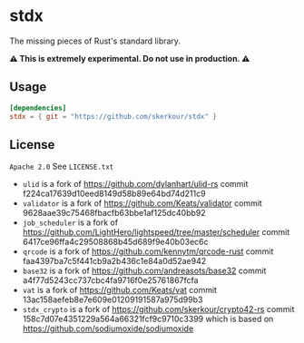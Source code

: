 # stdx

The missing pieces of Rust's standard library.

**⚠️ This is extremely experimental. Do not use in production. ⚠️**

## Usage

```toml
[dependencies]
stdx = { git = "https://github.com/skerkour/stdx" }
```

## License

`Apache 2.0` See `LICENSE.txt`

* `ulid` is a fork of https://github.com/dylanhart/ulid-rs commit f224ca17639d10eed8149d58b89e64bd74d211c9
* `validator` is a fork of https://github.com/Keats/validator commit 9628aae39c75468fbacfb63bbe1af125dc40bb92
* `job_scheduler` is a fork of https://github.com/LightHero/lightspeed/tree/master/scheduler commit 6417ce96ffa4c29508868b45d689f9e40b03ec6c
* `qrcode` is a fork of https://github.com/kennytm/qrcode-rust commit faa4397ba7c5f441cb9a2b436c1e84a0d52ae942
* `base32` is a fork of https://github.com/andreasots/base32 commit a4f77d5243cc737cbc4fa9716f0e25761867fcfa
* `vat` is a fork of https://github.com/Keats/vat commit 13ac158aefeb8e7e609e01209191587a975d99b3
* `stdx_crypto` is a fork of https://github.com/skerkour/crypto42-rs commit 158c7d07e4351229a564a66321fcf9c9710c3399 which is based on https://github.com/sodiumoxide/sodiumoxide

